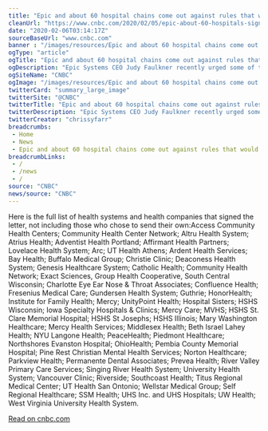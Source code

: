 ```yaml
--- 
title: "Epic and about 60 hospital chains come out against rules that would make it easier to share medical info"
cleanUrl: "https://www.cnbc.com/2020/02/05/epic-about-60-hospitals-sign-letter-opposing-hhs-proposed-data-rules.html?__source=twitter%7Cmain"
date: "2020-02-06T03:14:17Z"
sourceBaseUrl: "www.cnbc.com"
banner : "/images/resources/Epic and about 60 hospital chains come out against rules that would make it easier to share medical info.png"
ogType: "article"
ogTitle: "Epic and about 60 hospital chains come out against rules that would make it easier to share medical info"
ogDescription: "Epic Systems CEO Judy Faulkner recently urged some of the largest health systems in the country to sign a letter opposing proposed HHS rules designed to make it easier for patients to obtain their medical information and share it with apps."
ogSiteName: "CNBC"
ogImage: "/images/resources/Epic and about 60 hospital chains come out against rules that would make it easier to share medical info.png"
twitterCard: "summary_large_image"
twitterSite: "@CNBC"
twitterTitle: "Epic and about 60 hospital chains come out against rules that would make it easier to share medical info"
twitterDescription: "Epic Systems CEO Judy Faulkner recently urged some of the largest health systems in the country to sign a letter opposing proposed HHS rules designed to make it easier for patients to obtain their medical information and share it with apps."
twitterCreator: "chrissyfarr"
breadcrumbs:
 - Home
 - News
 - Epic and about 60 hospital chains come out against rules that would make it easier to share medical info
breadcrumbLinks:
 - / 
 - /news
 - / 
source: "CNBC"
news/source: "CNBC"
---
```

Here is the full list of health systems and health companies that signed the letter, not including those who chose to send their own:Access Community Health Centers; Community Health Center Network; Altru Health System; Atrius Health; Adventist Health Portland; Affirmant Health Partners; Lovelace Health System; Arc; UT Health Athens; Ardent Health Services; Bay Health; Buffalo Medical Group; Christie Clinic; Deaconess Health System; Genesis Healthcare System; Catholic Health; Community Health Network; Exact Sciences, Group Health Cooperative, South Central Wisconsin; Charlotte Eye Ear Nose & Throat Associates; Confluence Health; Fresenius Medical Care; Gundersen Health System; Guthrie; HonorHealth; Institute for Family Health; Mercy; UnityPoint Health; Hospital Sisters; HSHS Wisconsin; Iowa Specialty Hospitals & Clinics; Mercy Care; MVHS; HSHS St. Clare Memorial Hospital; HSHS St Josephs; HSHS Illinois; Mary Washington Healthcare; Mercy Health Services; Middlesex Health; Beth Israel Lahey Health; NYU Langone Health; PeaceHealth; Piedmont Healthcare; Northshores Evanston Hospital; OhioHealth; Pembia County Memorial Hospital; Pine Rest Christian Mental Health Services; Norton Healthcare; Parkview Health; Permanente Dental Associates; Prevea Health; River Valley Primary Care Services; Singing River Health System; University Health System; Vancouver Clinic; Riverside; Southcoast Health; Titus Regional Medical Center; UT Health San Ontonio; Wellstar Medical Group; Self Regional Healthcare; SSM Health; UHS Inc. and UHS Hospitals; UW Health; West Virginia University Health System.  
  
[Read on cnbc.com](https://www.cnbc.com/2020/02/05/epic-about-60-hospitals-sign-letter-opposing-hhs-proposed-data-rules.html?__source=twitter%7Cmain)
